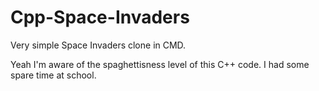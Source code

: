 # Cpp-Space-Invaders
Very simple Space Invaders clone in CMD.

Yeah I'm aware of the spaghettisness level of this C++ code. I had some spare time at school. 
